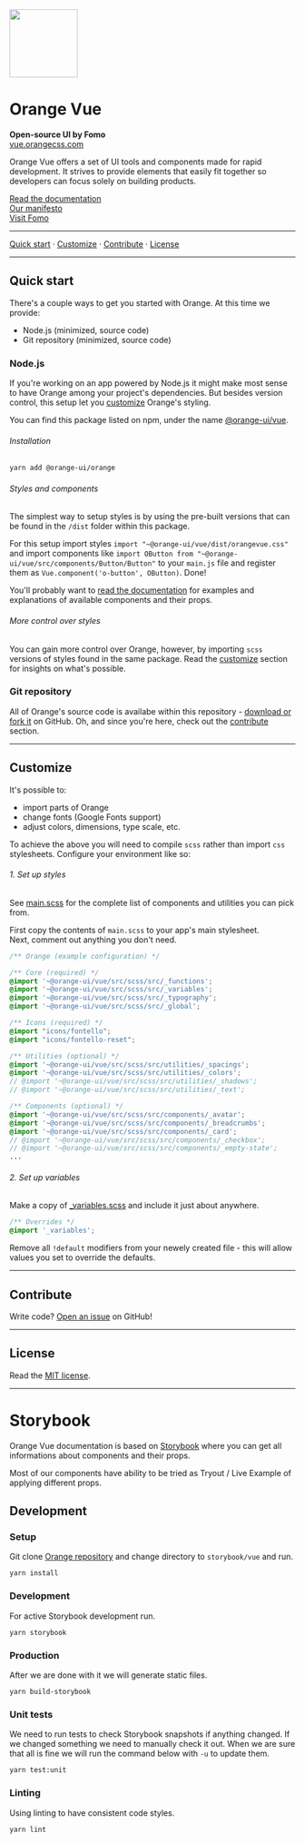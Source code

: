 <img src="https://orangecss.com/images/empty-state.svg" width="120px" />

# Orange Vue
**Open-source UI by Fomo**  
[vue.orangecss.com](https://vue.orangecss.com)  

Orange Vue offers a set of UI tools and components made for rapid development. It strives to provide elements that easily fit together so developers can focus solely on building products.

[Read the documentation](https://vue.orangecss.com//?path=/docs/1-getting-started-install--install)  
[Our manifesto](https://vue.orangecss.com/?path=/docs/0-overview-manifesto--manifesto)   
[Visit Fomo](https://fomo.com)

---

[Quick start](#quick-start) · [Customize](#customize) · [Contribute](#contribute) · [License](#license)

---

## Quick start
There's a couple ways to get you started with Orange. At this time we provide:
- Node.js (minimized, source code)
- Git repository (minimized, source code)


### Node.js
If you're working on an app powered by Node.js it might make most sense to have Orange among your project's dependencies. But besides version control, this setup let you [customize](#customize) Orange's styling.

You can find this package listed on npm, under the name [@orange-ui/vue](https://www.npmjs.com/package/@orange-ui/vue).

###### Installation

``` sh
yarn add @orange-ui/orange
```

###### Styles and components
The simplest way to setup styles is by using the pre-built versions that can be found in the `/dist` folder within this package.

For this setup import styles `import "~@orange-ui/vue/dist/orangevue.css"` and import components like `import OButton from "~@orange-ui/vue/src/components/Button/Button"` to your `main.js` file and register them as `Vue.component('o-button', OButton)`. Done!

You'll probably want to [read the documentation](https://vue.orangecss.com//?path=/docs/1-getting-started-install--install) for examples and explanations of available components and their props.

###### More control over styles
You can gain more control over Orange, however, by importing `scss` versions of styles found in the same package. Read the [customize](#customize) section for insights on what's possible.



### Git repository
All of Orange's source code is availabe within this repository - [download or fork it](https://github.com/orangeui/orange) on GitHub. Oh, and since you're here, check out the [contribute](#contribute) section.

---

## Customize
It's possible to:

- import parts of Orange
- change fonts (Google Fonts support)
- adjust colors, dimensions, type scale, etc.

To achieve the above you will need to compile `scss` rather than import `css` stylesheets. Configure your environment like so:

###### 1. Set up styles
See [main.scss](https://github.com/orangeui/orange/blob/master/src/scss/src/main.scss) for the complete list of components and utilities you can pick from.  

First copy the contents of `main.scss` to your app's main stylesheet.  
Next, comment out anything you don't need.

``` scss
/** Orange (example configuration) */

/** Core (required) */
@import '~@orange-ui/vue/src/scss/src/_functions';
@import '~@orange-ui/vue/src/scss/src/_variables';
@import '~@orange-ui/vue/src/scss/src/_typography';
@import '~@orange-ui/vue/src/scss/src/_global';

/** Icons (required) */
@import "icons/fontello";
@import "icons/fontello-reset";

/** Utilities (optional) */
@import '~@orange-ui/vue/src/scss/src/utilities/_spacings';
@import '~@orange-ui/vue/src/scss/src/utilities/_colors';
// @import '~@orange-ui/vue/src/scss/src/utilities/_shadows';
// @import '~@orange-ui/vue/src/scss/src/utilities/_text';

/** Components (optional) */
@import '~@orange-ui/vue/src/scss/src/components/_avatar';
@import '~@orange-ui/vue/src/scss/src/components/_breadcrumbs';
@import '~@orange-ui/vue/src/scss/src/components/_card';
// @import '~@orange-ui/vue/src/scss/src/components/_checkbox';
// @import '~@orange-ui/vue/src/scss/src/components/_empty-state';
...
```

###### 2. Set up variables
Make a copy of [_variables.scss](https://github.com/orangeui/orange/blob/master/src/scss/src/_variables.scss) and include it just about anywhere.

``` scss
/** Overrides */
@import '_variables';
```
Remove all `!default` modifiers from your newely created file - this will allow values you set to override the defaults.


---

## Contribute
Write code? [Open an issue](https://github.com/orangeui/orange/issues) on GitHub!

---

## License
Read the [MIT license](https://github.com/orangeui/orange/blob/master/LICENSE).


---

# Storybook
Orange Vue documentation is based on [Storybook](https://storybook.js.org/) where you can get all informations about components and their props.

Most of our components have ability to be tried as Tryout / Live Example of applying different props.

## Development

### Setup

Git clone [Orange repository](https://github.com/orangeui/orange) and change directory to `storybook/vue` and run.

```
yarn install
```

### Development
For active Storybook development run.

```
yarn storybook
```

### Production
After we are done with it we will generate static files.

```
yarn build-storybook
```

### Unit tests
We need to run tests to check Storybook snapshots if anything changed. If we changed something we need to manually check it out. 
When we are sure that all is fine we will run the command below with `-u` to update them.

```
yarn test:unit
```

### Linting
Using linting to have consistent code styles.

```
yarn lint
```
